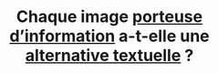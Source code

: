 ---
title: Chaque image [porteuse d’information](#porteuse-information) a-t-elle une [alternative textuelle](#alternative-textuelle) ?
---